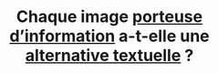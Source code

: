 ---
title: Chaque image [porteuse d’information](#porteuse-information) a-t-elle une [alternative textuelle](#alternative-textuelle) ?
---